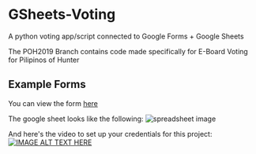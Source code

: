 # GSheets-Voting
A python voting app/script connected to Google Forms + Google Sheets

The POH2019 Branch contains code made specifically for E-Board Voting for Pilipinos of Hunter

## Example Forms
You can view the form [here](https://goo.gl/forms/2rySRbS8jGyA1hkE3)

The google sheet looks like the following: ![spreadsheet image](https://i.imgur.com/kMIXEAK.png)

And here's the video to set up your credentials for this project:
[![IMAGE ALT TEXT HERE](http://img.youtube.com/vi/vISRn5qFrkM/0.jpg)](http://www.youtube.com/watch?v=vISRn5qFrkM)
 
